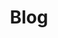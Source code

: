 ---
layout: page
title: Blog
description: 'A collections of helpful things we have learnt'
nav-menu: true
image: blog.jpg
weight: 6
---